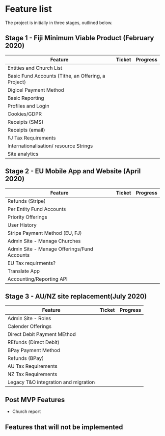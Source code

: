# Feature list
The project is initially in three stages, outlined below.  
## Stage 1 - Fiji Minimum Viable Product (February 2020)

|Feature | Ticket | Progress|
|--------|--------|---------|
|Entities and Church List | |
|Basic Fund Accounts (Tithe, an Offering, a Project) | |
|Digicel Payment Method | |
|Basic Reporting | |
|Profiles and Login | |
|Cookies/GDPR | |
|Receipts (SMS) | |
|Receipts (email) | |
|FJ Tax Requirements | |
|Internationalisation/ resource Strings | |
|Site analytics | |

## Stage 2 - EU Mobile App and Website (April 2020)

Feature | Ticket | Progress
--------|--------|----------
Refunds (Stripe) | |
Per Entity Fund Accounts | |
Priority Offerings | |
User History | |
Stripe Payment Method (EU, FJ) | |
Admin Site - Manage Churches | |
Admin Site - Manage Offerings/Fund Accounts | |
EU Tax requirments? | |
Translate App | |
Accounting/Reporting API | |

## Stage 3 - AU/NZ site replacement(July 2020)

Feature | Ticket | Progress
--------|--------|---------
Admin Site - Roles | |
Calender Offerings | |
Direct Debit Payment MEthod | |
REfunds (Direct Debit) | |
BPay Payment Method | |
Refunds (BPay) | |
AU Tax Requirements | |
NZ Tax Requirements | |
Legacy T&O integration and migration | |

## Post MVP Features
* Church report
## Features that will not be implemented
